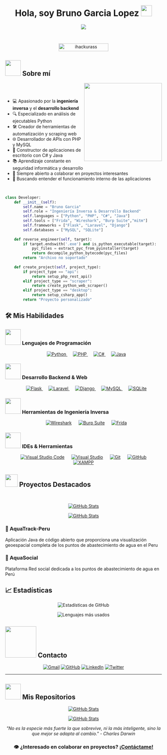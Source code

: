 <h1 align="center">Hola, soy Bruno Garcia Lopez <img src="https://media.giphy.com/media/hvRJCLFzcasrR4ia7z/giphy.gif" width="35"></h1>

<p align="center">
  <a href="https://github.com/DenverCoder1/readme-typing-svg"><img src="https://readme-typing-svg.herokuapp.com?font=Time+New+Roman&color=%23C8BE25&size=25&center=true&vCenter=true&width=600&height=100&lines=Ingeniería+Inversa;Desarrollo+Backend;Python+Enthusiast;Scripting+y+Automatización;APIs+y+Web+Scraping;Aplicaciones+de+Escritorio;Aprendizaje+Continuo"></a>
</p>

<br>

<p align="center"> 
	<img src="https://komarev.com/ghpvc/?username=ihackurass&label=Profile%20views&color=0047AB&style=plastic?" alt="ihackurass" height=25px, width=160px/> 
</p>

## <picture><img src = "https://github.com/7oSkaaa/7oSkaaa/blob/main/Images/about_me.gif?raw=true" width = 50px></picture> Sobre mí

<picture> <img align="right" src="https://github.com/7oSkaaa/7oSkaaa/blob/main/Images/Right_Side.gif?raw=true" width = 250px></picture>

<br><br>

- 💻 Apasionado por la **ingeniería inversa** y el **desarrollo backend**
- 🔍 Especializado en análisis de ejecutables Python
- 🛠️ Creador de herramientas de automatización y scraping web
- 🌐 Desarrollador de APIs con PHP y MySQL
- 🧩 Constructor de aplicaciones de escritorio con C# y Java
- 📚 Aprendizaje constante en seguridad informática y desarrollo
- 🤝 Siempre abierto a colaborar en proyectos interesantes
- 🔄 Buscando entender el funcionamiento interno de las aplicaciones

<br>

```python
class Developer:
    def __init__(self):
        self.name = "Bruno Garcia"
        self.role = "Ingeniería Inversa & Desarrollo Backend"
        self.languages = ["Python", "PHP", "C#", "Java"]
        self.tools = ["Frida", "Wireshark", "Burp Suite","mitm"]
        self.frameworks = ["Flask", "Laravel", "Django"]
        self.databases = ["MySQL", "SQLite"]
        
    def reverse_engineer(self, target):
        if target.endswith('.exe') and is_python_executable(target):
            pyc_files = extract_pyc_from_pyinstaller(target)
            return decompile_python_bytecode(pyc_files)
        return "Archivo no soportado"
        
    def create_project(self, project_type):
        if project_type == "api":
            return setup_php_rest_api()
        elif project_type == "scraper":
            return create_python_web_scraper()
        elif project_type == "desktop":
            return setup_csharp_app()
        return "Proyecto personalizado"
```

## 🛠️ Mis Habilidades

### <picture> <img src = "https://github.com/7oSkaaa/7oSkaaa/blob/main/Images/Programming_Languages.gif?raw=true" width = 50px>  </picture> Lenguajes de Programación

<p align="center"> 
  &emsp; 
  <a href="https://www.python.org" target="_blank">
    <img alt="Python" src="https://img.shields.io/badge/Python%20-%2314354C.svg?style=plastic&logo=python&logoColor=white">
  </a>
  &emsp;
  <a href="https://www.php.net/" target="_blank"> 
    <img alt="PHP" src="https://img.shields.io/badge/PHP%20-%23777BB4.svg?style=plastic&logo=php&logoColor=white">
  </a> 
  &emsp;
  <a href="https://learn.microsoft.com/es-es/dotnet/csharp/" target="_blank"> 
    <img alt="C#" src="https://img.shields.io/badge/C%23%20-%23239120.svg?style=plastic&logo=c-sharp&logoColor=white">
  </a> 
  &emsp;
  <a href="https://www.java.com" target="_blank"> 
    <img alt="Java" src="https://img.shields.io/badge/Java-%23007396.svg?style=plastic&logo=java&logoColor=white">
  </a>
</p>

### <picture> <img src = "https://github.com/7oSkaaa/7oSkaaa/blob/main/Images/Front_End.gif?raw=true" width = 50px>  </picture> Desarrollo Backend & Web

<p align="center"> 
  &emsp;
  <a href="#" target="_blank">
    <img alt="Flask" src="https://img.shields.io/badge/Flask%20-%23000000.svg?style=plastic&logo=flask&logoColor=white">
  </a>
  &emsp;
  <a href="#" target="_blank">
    <img alt="Laravel" src="https://img.shields.io/badge/Laravel%20-%23FF2D20.svg?style=plastic&logo=laravel&logoColor=white">
  </a>
  &emsp;
  <a href="#" target="_blank">
    <img alt="Django" src="https://img.shields.io/badge/Django%20-%23092E20.svg?style=plastic&logo=django&logoColor=white">
  </a>
  &emsp;
  <a href="#" target="_blank">
    <img alt="MySQL" src="https://img.shields.io/badge/MySQL%20-%234479A1.svg?style=plastic&logo=mysql&logoColor=white">
  </a>
  &emsp;
  <a href="#" target="_blank">
    <img alt="SQLite" src="https://img.shields.io/badge/SQLite%20-%23003B57.svg?style=plastic&logo=sqlite&logoColor=white">
  </a>
</p>

### <picture> <img src = "https://github.com/7oSkaaa/7oSkaaa/blob/main/Images/Software_Tools.gif?raw=true" width = 50px>  </picture> Herramientas de Ingeniería Inversa

<p align="center">
  &emsp;
    <a href="#"><img alt="Wireshark" src="https://img.shields.io/badge/Wireshark%20-%231679A7.svg?style=plastic&logo=wireshark&logoColor=white"></a>
  &emsp;
    <a href="#"><img alt="Burp Suite" src="https://img.shields.io/badge/Burp%20Suite%20-%23FF6633.svg?style=plastic&logo=hacker-news&logoColor=white"></a>
  &emsp;
    <a href="#"><img alt="Frida" src="https://img.shields.io/badge/Frida%20-%23EF5350.svg?style=plastic&logo=frida&logoColor=white"></a>
</p>

### <picture> <img src = "https://github.com/7oSkaaa/7oSkaaa/blob/main/Images/IDEs.gif?raw=true" width = 50px>  </picture> IDEs & Herramientas

<p align="center">
  &emsp;
    <a href="#"><img alt="Visual Studio Code" src="https://img.shields.io/badge/Visual%20Studio%20Code-0078d7.svg?style=plastic&logo=visual-studio-code&logoColor=white"></a>
  &emsp;
    <a href="#"><img alt="Visual Studio" src="https://img.shields.io/badge/Visual%20Studio%20-%235C2D91.svg?style=plastic&logo=visual-studio&logoColor=white"></a>
  &emsp;
    <a href="#"><img alt="Git" src="https://img.shields.io/badge/Git%20-%23F05033.svg?style=plastic&logo=git&logoColor=white"></a>
  &emsp;
    <a href="#"><img alt="GitHub" src="https://img.shields.io/badge/GitHub%20-%23181717.svg?style=plastic&logo=github&logoColor=white"></a>
  &emsp;
    <a href="#"><img alt="XAMPP" src="https://img.shields.io/badge/XAMPP%20-%23FB7A24.svg?style=plastic&logo=xampp&logoColor=white"></a>
</p>

## <picture> <img src="https://github.com/7oSkaaa/7oSkaaa/blob/main/Images/competitive_programming_profile.png?raw=true" width=40> </picture> Proyectos Destacados

<br>

<p align="center">
  <a href="https://github.com/ihackurass/AquaTrack-Peru">
    <img src="https://github-readme-stats.vercel.app/api/pin/?username=ihackurass&repo=AquaTrack-Peru&theme=tokyonight" alt="GitHub Stats" />
  </a>
</p>

<p align="center">
  <a href="https://github.com/ihackurass/AquaSocial">
    <img src="https://github-readme-stats.vercel.app/api/pin/?username=ihackurass&repo=AquaSocial&theme=tokyonight" alt="GitHub Stats" />
  </a>
</p>

### 🌊 AquaTrack-Peru
Aplicación Java de código abierto que proporciona una visualización geoespacial completa de los puntos de abastecimiento de agua en el Peru

### 🌊 AquaSocial
Plataforma Red social dedicada a los puntos de abastecimiento de agua en Perú

## 📈 Estadísticas

<div align="center">
  
  ![Estadísticas de GitHub](https://github-readme-stats.vercel.app/api?username=ihackurass&show_icons=true&theme=algolia)
  
  ![Lenguajes más usados](https://github-readme-stats.vercel.app/api/top-langs/?username=ihackurass&layout=compact&theme=algolia)
  
</div>

## <picture> <img src="https://github.com/7oSkaaa/7oSkaaa/blob/main/Images/Connect-with-me.gif?raw=true" width="100px"> </picture> Contacto

<p align="center">
	<a href="mailto:bruno.lopez292929@gmail.com"><img img src="https://img.shields.io/badge/gmail-%23EA4335.svg?style=plastic&logo=gmail&logoColor=white" alt="Gmail"/></a>
	<a href="https://github.com/ihackurass"><img src="https://img.shields.io/badge/github-%23181717.svg?style=plastic&logo=github&logoColor=white" alt="GitHub"/></a>
	<a href="https://www.linkedin.com/in/brunojesgarlop/"><img src="https://img.shields.io/badge/linkedin-%230A66C2.svg?style=plastic&logo=linkedin&logoColor=white" alt="LinkedIn"/></a>
	<a href="https://www.twitter.com/ihackurass"><img src="https://img.shields.io/badge/twitter-%231DA1F2.svg?style=plastic&logo=twitter&logoColor=white" alt="Twitter"/></a>
</p>

---

## <picture> <img src="https://github.com/7oSkaaa/7oSkaaa/blob/main/Images/Statistics.gif?raw=true" width = 50px>  </picture> Mis Repositorios

<div>
  <p align="center">
    <a href="https://github.com/ihackurass/AquaTrack-Peru">
      <img src="https://github-readme-stats.vercel.app/api/pin/?username=ihackurass&repo=AquaTrack-Peru&theme=tokyonight" alt="GitHub Stats" />
    </a>
  </p>
  <p align="center">
    <a href="https://github.com/ihackurass/AquaSocial">
      <img src="https://github-readme-stats.vercel.app/api/pin/?username=ihackurass&repo=AquaSocial&theme=tokyonight" alt="GitHub Stats" />
    </a>
  </p>
</div>

<div align="center">
  
  *"No es la especie más fuerte la que sobrevive, ni la más inteligente, sino la que mejor se adapta al cambio." - Charles Darwin*
  
  ### 👁️ ¿Interesado en colaborar en proyectos? [¡Contáctame!](mailto:bruno.lopez292929@gmail.com)
  
</div>

